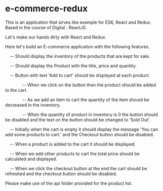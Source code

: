 # e-commerce-redux
This is an application that sirves like example for ES6, React and Redux.  Based in the course of Digital : ReactJS.

Let's make our hands dirty with React and Redux.



Here let's build an E-commerce application with the following features.



    -- Should display the inventory of the products that are kept for sale.



    -- Should display the Product with the title, price and quantity.



    -- Button with text 'Add to cart' should be displayed at each product.



              -- When we click on the button then the product should be added to the cart.

              -- As we add an item to cart the quantity of the item should be decreased in the inventory. 

              -- When the quantity of product in inventory is 0 the button should be disabled and the text on the button                  should be changed to 'Sold Out'.



    -- Initially when the cart is empty it should display the message 'You can add some products to cart.' and the              Checkout button should be disabled.



    -- When a product is added to the cart it should be displayed.



    -- When we add other products to cart the total price should be calculated and displayed.



    -- When we click the checkout button at the end the cart should be refreshed and the checkout button should be              disabled. 



Please make use of the api folder provided for the product list.

